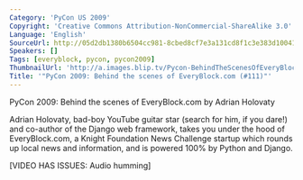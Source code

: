 ```yaml
---
Category: 'PyCon US 2009'
Copyright: 'Creative Commons Attribution-NonCommercial-ShareAlike 3.0'
Language: 'English'
SourceUrl: http://05d2db1380b6504cc981-8cbed8cf7e3a131cd8f1c3e383d10041.r93.cf2.rackcdn.com/pycon-us-2009/231_pycon-2009-behind-the-scenes-of-everyblock-com-111.mp4
Speakers: []
Tags: [everyblock, pycon, pycon2009]
ThumbnailUrl: 'http://a.images.blip.tv/Pycon-BehindTheScenesOfEveryBlockcom359-71.jpg'
Title: '"PyCon 2009: Behind the scenes of EveryBlock.com (#111)"'
---
```

PyCon 2009: Behind the scenes of EveryBlock.com by Adrian Holovaty

Adrian Holovaty, bad-boy YouTube guitar star (search for him, if you dare!)
and co-author of the Django web framework, takes you under the hood of
EveryBlock.com, a Knight Foundation News Challenge startup which rounds up
local news and information, and is powered 100% by Python and Django.

[VIDEO HAS ISSUES: Audio humming]

